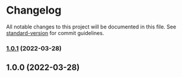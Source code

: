 # Changelog

All notable changes to this project will be documented in this file. See [standard-version](https://github.com/conventional-changelog/standard-version) for commit guidelines.

### [1.0.1](https://github.com/miii/y-google-cast/compare/v1.0.0...v1.0.1) (2022-03-28)

## 1.0.0 (2022-03-28)
